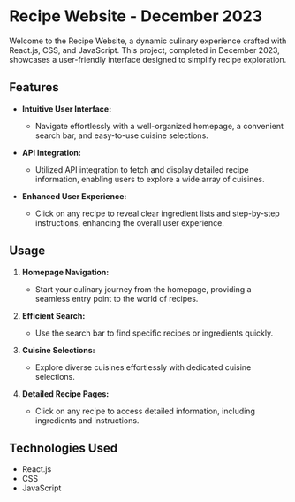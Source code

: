 # Recipe Website - December 2023

Welcome to the Recipe Website, a dynamic culinary experience crafted with React.js, CSS, and JavaScript. This project, completed in December 2023, showcases a user-friendly interface designed to simplify recipe exploration.

## Features

- **Intuitive User Interface:**
  - Navigate effortlessly with a well-organized homepage, a convenient search bar, and easy-to-use cuisine selections.

- **API Integration:**
  - Utilized API integration to fetch and display detailed recipe information, enabling users to explore a wide array of cuisines.

- **Enhanced User Experience:**
  - Click on any recipe to reveal clear ingredient lists and step-by-step instructions, enhancing the overall user experience.

## Usage

1. **Homepage Navigation:**
   - Start your culinary journey from the homepage, providing a seamless entry point to the world of recipes.

2. **Efficient Search:**
   - Use the search bar to find specific recipes or ingredients quickly.

3. **Cuisine Selections:**
   - Explore diverse cuisines effortlessly with dedicated cuisine selections.

4. **Detailed Recipe Pages:**
   - Click on any recipe to access detailed information, including ingredients and instructions.

## Technologies Used

- React.js
- CSS
- JavaScript
